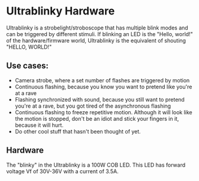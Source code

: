 # Ultrablinky Hardware

Ultrablinky is a strobelight/stroboscope that has multiple blink modes and can be triggered by different stimuli. If blinking an LED is the "Hello, world!" of the hardware/firmware world, Ultrablinky is the equivalent of shouting "HELLO, WORLD!"

## Use cases:
- Camera strobe, where a set number of flashes are triggered by motion
- Continuous flashing, because you know you want to pretend like you're at a rave
- Flashing synchronized with sound, because you still want to pretend you're at a rave, but you got tired of the asynchronous flashing
- Continuous flashing to freeze repetitive motion. Although it will look like the motion is stopped, don't be an idiot and stick your fingers in it, because it will hurt.
- Do other cool stuff that hasn't been thought of yet.

## Hardware
The "blinky" in the Ultrablinky is a 100W COB LED. This LED has forward voltage Vf of
30V-36V with a current of 3.5A. 
